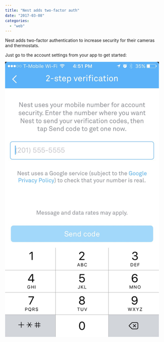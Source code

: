 ```yaml
---
title: "Nest adds two-factor auth"
date: "2017-03-08"
categories: 
  - "web"
---
```


Nest adds two-factor authentication to increase security for their cameras and thermostats.

Just go to the account settings from your app to get started:

[![](images/img_8083.jpg)](http://icosmogeek.com/wp-content/uploads/2017/03/img_8083.jpg)
